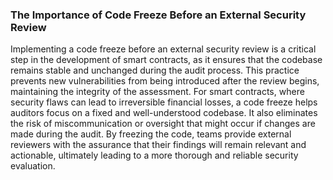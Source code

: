 ### The Importance of Code Freeze Before an External Security Review

Implementing a code freeze before an external security review is a critical step in the development of smart contracts, as it ensures that the codebase remains stable and unchanged during the audit process. This practice prevents new vulnerabilities from being introduced after the review begins, maintaining the integrity of the assessment.
For smart contracts, where security flaws can lead to irreversible financial losses, a code freeze helps auditors focus on a fixed and well-understood codebase. It also eliminates the risk of miscommunication or oversight that might occur if changes are made during the audit.
By freezing the code, teams provide external reviewers with the assurance that their findings will remain relevant and actionable, ultimately leading to a more thorough and reliable security evaluation.